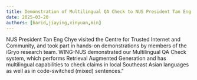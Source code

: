 ```yaml
---
title: Demonstration of Multilingual QA Check to NUS President Tan Eng Chye
date: 2025-03-20
authors: [barid,jiaying,xinyuan,min]
---
```


NUS President Tan Eng Chye visited the Centre for Trusted Internet and Community, and took part in hands-on demonstrations by members of the iGryo research team.  WING-NUS demonstrated our Multilingual QA Check system, which performs Retrieval Augmented Generation and has multilingual capabilities to check claims in local Southeast Asian languages as well as in code-switched (mixed) sentences."

